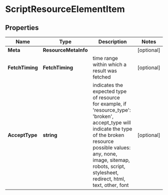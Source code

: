 # ScriptResourceElementItem


## Properties

| Name | Type | Description | Notes |
|------------ | ------------- | ------------- | -------------|
**Meta** | **ResourceMetaInfo** |  |[optional]|
**FetchTiming** | **FetchTiming** | time range within which a result was fetched |[optional]|
**AcceptType** | **string** | indicates the expected type of resource<br>for example, if 'resource_type': 'broken', accept_type will indicate the type of the broken resource<br>possible values:<br>any, none, image, sitemap, robots, script, stylesheet, redirect, html, text, other, font |[optional]|